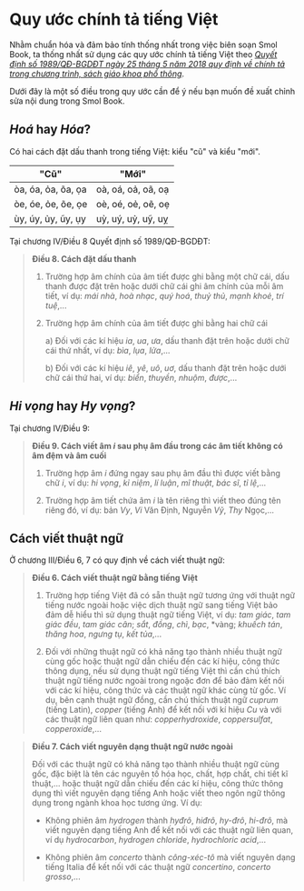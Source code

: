 # Quy ước chính tả tiếng Việt

Nhằm chuẩn hóa và đảm bảo tính thống nhất trong việc biên soạn Smol Book, ta thống nhất sử dụng các quy ước chính tả tiếng Việt theo [*Quyết định số 1989/QĐ-BGDĐT ngày 25 tháng 5 năm 2018 quy định về chính tả trong chương trình, sách giáo khoa phổ thông*](https://thuvienphapluat.vn/van-ban/Giao-duc/Quyet-dinh-1989-QD-BGDDT-2018-quy-dinh-chinh-ta-Chuong-trinh-sach-giao-khoa-giao-duc-pho-thong-445355.aspx).

Dưới đây là một số điều trong quy ước cần để ý nếu bạn muốn đề xuất chỉnh sửa nội dung trong Smol Book.

## *Hoá* hay *Hóa*?

Có hai cách đặt dấu thanh trong tiếng Việt: kiểu "cũ" và kiểu "mới".

|"Cũ"|"Mới"|
|---|---|
|òa, óa, ỏa, õa, ọa | oà, oá, oả, oã, oạ |
|òe, óe, ỏe, õe, ọe | oè, oé, oẻ, oẽ, oẹ |
|ùy, úy, ủy, ũy, ụy | uỳ, uý, uỷ, uỹ, uỵ |

Tại chương IV/Điều 8 Quyết định số 1989/QĐ-BGDĐT:

> **Điều 8. Cách đặt dấu thanh**
> 
> 1. Trường hợp âm chính của âm tiết được ghi bằng một chữ cái, dấu thanh được đặt trên hoặc dưới chữ cái ghi âm chính của mỗi âm tiết, ví dụ: *mái nhà*, *hoà nhạc*, *quý hoá*, *thuỷ thủ*, *mạnh khoẻ*, *trí tuệ*,...
>
> 2. Trường hợp âm chính của âm tiết được ghi bằng hai chữ cái
>
> 		a) Đối với các kí hiệu *ia*, *ua*, *ưa*, dấu thanh đặt trên hoặc dưới chữ cái thứ nhất, ví dụ: *bìa*, *lụa*, *lửa*,...
>
>		b) Đối với các kí hiệu *iê*, *yê*, *uô*, *uơ*, dấu thanh đặt trên hoặc dưới chữ cái thứ hai, ví dụ: *biển*, *thuyền*, *nhuộm*, *được*,...

## *Hi vọng* hay *Hy vọng*?

Tại chương IV/Điều 9:

> **Điều 9. Cách viết âm *i* sau phụ âm đầu trong các âm tiết không có âm đệm và âm cuối**
> 
> 1. Trường hợp âm *i* đứng ngay sau phụ âm đầu thì được viết bằng chữ *i*, ví dụ: *hi vọng*, *kỉ niệm*, *lí luận*, *mĩ thuật*, *bác sĩ*, *tỉ lệ*,...
>
> 2. Trường hợp âm tiết chứa âm *i* là tên riêng thì viết theo đúng tên riêng đó, ví dụ: bản *Vy*, *Vi* Văn Định, Nguyễn *Vỹ*, *Thy* Ngọc,...

## Cách viết thuật ngữ

Ở chương III/Điều 6, 7 có quy định về cách viết thuật ngữ:

> **Điều 6. Cách viết thuật ngữ bằng tiếng Việt**
> 
> 1. Trường hợp tiếng Việt đã có sẵn thuật ngữ tương ứng với thuật ngữ tiếng nước ngoài hoặc việc dịch thuật ngữ sang tiếng Việt bảo đảm dễ hiểu thì sử dụng thuật ngữ tiếng Việt, ví dụ: *tam giác*, *tam giác đều*, *tam giác cân*; *sắt*, *đồng*, *chì*, *bạc*, *vàng; *khuếch tán*, *thăng hoa*, *ngưng tụ*, *kết tủa*,...
> 
> 2. Đối với những thuật ngữ có khả năng tạo thành nhiều thuật ngữ cùng gốc hoặc thuật ngữ dẫn chiếu đến các kí hiệu, công thức thông dụng, nếu sử dụng thuật ngữ tiếng Việt thì cần chú thích thuật ngữ tiếng nước ngoài trong ngoặc đơn để bảo đảm kết nối với các kí hiệu, công thức và các thuật ngữ khác cùng từ gốc. Ví dụ, bên cạnh thuật ngữ đồng, cần chú thích thuật ngữ *cuprum* (tiếng Latin), *copper* (tiếng Anh) để kết nối với kí hiệu *Cu* và với các thuật ngữ liên quan như: *copperhydroxide*, *coppersulfat*, *copperoxide*,...
> 

> **Điều 7. Cách viết nguyên dạng thuật ngữ nước ngoài**
> 
> Đối với các thuật ngữ có khả năng tạo thành nhiều thuật ngữ cùng gốc, đặc biệt là tên các nguyên tố hóa học, chất, hợp chất, chi tiết kĩ thuật,... hoặc thuật ngữ dẫn chiếu đến các kí hiệu, công thức thông dụng thì viết nguyên dạng tiếng Anh hoặc viết theo ngôn ngữ thông dụng trong ngành khoa học tương ứng. Ví dụ:
> 
> - Không phiên âm *hydrogen* thành *hyđrô*, *hiđrô*, *hy-đrô*, *hi-đrô*, mà viết nguyên dạng tiếng Anh để kết nối với các thuật ngữ liên quan, ví dụ *hydrocarbon*, *hydrogen chloride*, *hydrochloric acid*,...
> 
> - Không phiên âm *concerto* thành *công-xéc-tô* mà viết nguyên dạng tiếng Italia để kết nối với các thuật ngữ *concertino*, *concerto grosso*,...